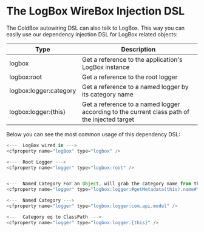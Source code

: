 # The LogBox WireBox Injection DSL

The ColdBox autowiring DSL can also talk to LogBox. This way you can easily use our dependency injection DSL for LogBox related objects:

|Type|Description|
|--|--|
|logbox |Get a reference to the application's LogBox instance |
|logbox:root |Get a reference to the root logger |
|logbox:logger:category |Get a reference to a named logger by its category name|
|logbox:logger:{this} |Get a reference to a named logger according to the current class path of the injected target|

Below you can see the most common usage of this dependency DSL:

```javascript
<---  LogBox wired in --->
<cfproperty name="logBox" type="logbox" />

<---  Root Logger --->
<cfproperty name="logger" type="logbox:root" />


<---  Named Category For an Object, will grab the category name from the object itself. --->
<cfproperty name="logger" type="logbox:logger:#getMetadata(this).name#" />

<---  Named Category --->
<cfproperty name="logger" type="logbox:logger:com.api.model" />

<---  Category eq to ClassPath --->
<cfproperty name="logger" type="logbox:logger:{this}" />
```
